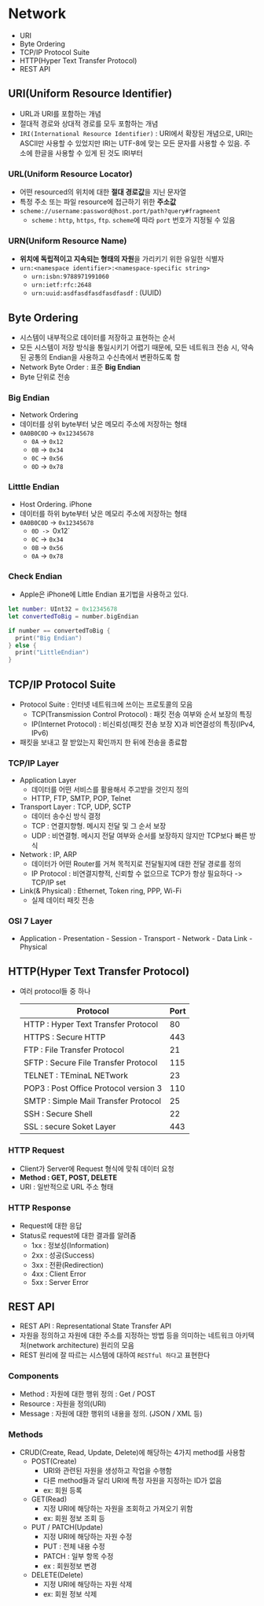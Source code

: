 # Network

- URI
- Byte Ordering
- TCP/IP Protocol Suite
- HTTP(Hyper Text Transfer Protocol)
- REST API

## URI(Uniform Resource Identifier)

- URL과 URI를 포함하는 개념
- 절대적 경로와 상대적 경로를 모두 포함하는 개념
- `IRI(International Resource Identifier)` : URI에서 확장된 개념으로, URI는 ASCII만 사용할 수 있었지만 IRI는 UTF-8에 맞는 모든 문자를 사용할 수 있음. 주소에 한글을 사용할 수 있게 된 것도 IRI부터

### URL(Uniform Resource Locator)

- 어떤 resourced의 위치에 대한 **절대 경로값**을 지닌 문자열
- 특정 주소 또는 파일 resource에 접근하기 위한 **주소값**
- `scheme://username:password@host.port/path?query#fragmeent`
  - `scheme` : `http`, `https`, `ftp`. `scheme`에 따라 `port` 번호가 지정될 수 있음

### URN(Uniform Resource Name)

- **위치에 독립적이고 지속되는 형태의 자원**을 가리키기 위한 유일한 식별자
- `urn:<namespace identifier>:<namespace-specific string>`
  - `urn:isbn:9788971991060`
  - `urn:ietf:rfc:2648`
  - `urn:uuid:asdfasdfasdfasdfasdf` : (UUID)

## Byte Ordering

- 시스템이 내부적으로 데이터를 저장하고 표현하는 순서
- 모든 시스템이 저장 방식을 통일시키기 어렵기 때문에, 모든 네트워크 전송 시, 약속된 공통의 Endian을 사용하고 수신측에서 변환하도록 함
- Network Byte Order : 표준 **Big Endian**
- Byte 단위로 전송

### Big Endian

- Network Ordering
- 데이터를 상위 byte부터 낮은 메모리 주소에 저장하는 형태
- `0A0B0C0D` -> `0x12345678`
  - `0A` -> `0x12`
  - `0B` -> `0x34`
  - `0C` -> `0x56`
  - `0D` -> `0x78`

### Litttle Endian

- Host Ordering. iPhone
- 데이터를 하위 byte부터 낮은 메모리 주소에 저장하는 형태
- `0A0B0C0D` -> `0x12345678`
  - `0D -> `0x12`
  - `0C` -> `0x34`
  - `0B` -> `0x56`
  - `0A` -> `0x78`

### Check Endian

- Apple은 iPhone에 Little Endian 표기법을 사용하고 있다.

```swift
let number: UInt32 = 0x12345678
let convertedToBig = number.bigEndian

if number == convertedToBig {
  print("Big Endian")
} else {
  print("LittleEndian")
}
```

## TCP/IP Protocol Suite

- Protocol Suite : 인터넷 네트워크에 쓰이는 프로토콜의 모음
  - TCP(Transmission Control Protocol) : 패킷 전송 여부와 순서 보장의 특징
  - IP(Internet Protocol) : 비신뢰성(패킷 전송 보장 X)과 비연결성의 특징(IPv4, IPv6)
- 패킷을 보내고 잘 받았는지 확인까지 한 뒤에 전송을 종료함

### TCP/IP Layer

- Application Layer
  - 데이터를 어떤 서비스를 활용해서 주고받을 것인지 정의
  - HTTP, FTP, SMTP, POP, Telnet
- Transport Layer : TCP, UDP, SCTP
  - 데이터 송수신 방식 결정
  - TCP : 연결지향형. 메시지 전달 및 그 순서 보장
  - UDP : 비연결형. 메시지 전달 여부와 순서를 보장하지 않지만 TCP보다 빠른 방식
- Network : IP, ARP
  - 데이터가 어떤 Router를 거쳐 목적지로 전달될지에 대한 전달 경로를 정의
  - IP Protocol : 비연결지향적, 신뢰할 수 없으므로 TCP가 항상 필요하다 -> TCP/IP set
- Link(& Physical) : Ethernet, Token ring, PPP, Wi-Fi
  - 실제 데이터 패킷 전송

### OSI 7 Layer

- Application - Presentation - Session - Transport - Network - Data Link - Physical

## HTTP(Hyper Text Transfer Protocol)

- 여러 protocol들 중 하나

  | Protocol                              | Port |
  | ------------------------------------- | ---- |
  | HTTP : Hyper Text Transfer Protocol   | 80   |
  | HTTPS : Secure HTTP                   | 443  |
  | FTP : File Transfer Protocol          | 21   |
  | SFTP : Secure File Transfer Protocol  | 115  |
  | TELNET : TEminaL NETwork              | 23   |
  | POP3 : Post Office Protocol version 3 | 110  |
  | SMTP : Simple Mail Transfer Protocol  | 25   |
  | SSH : Secure Shell                    | 22   |
  | SSL : secure Soket Layer              | 443  |

### HTTP Request

- Client가 Server에 Request 형식에 맞춰 데이터 요청
- **Method : GET, POST, DELETE**
- URI : 일반적으로 URL 주소 형태

### HTTP Response

- Request에 대한 응답
- Status로 request에 대한 결과를 알려줌
  - 1xx : 정보성(Information)
  - 2xx : 성공(Success)
  - 3xx : 전환(Redirection)
  - 4xx : Client Error
  - 5xx : Server Error

## REST API

- REST API : Representational State Transfer API
- 자원을 정의하고 자원에 대한 주소를 지정하는 방법 등을 의미하는 네트워크 아키텍처(network architecture) 원리의 모음
- REST 원리에 잘 따르는 시스템에 대하여 `RESTful 하다`고 표현한다

### Components

- Method : 자원에 대한 행위 정의 : Get / POST
- Resource : 자원을 정의(URI)
- Message : 자원에 대한 행위의 내용을 정의. (JSON / XML 등)

### Methods

- CRUD(Create, Read, Update, Delete)에 해당하는 4가지 method를 사용함
  - POST(Create)
    - URI와 관련된 자원을 생성하고 작업을 수행함
    - 다른 method들과 달리 URI에 특정 자원을 지정하는 ID가 없음
    - ex: 회원 등록
  - GET(Read)
    - 지정 URI에 해당하는 자원을 조회하고 가져오기 위함
    - ex: 회원 정보 조회 등
  - PUT / PATCH(Update)
    - 지정 URI에 해당하는 자원 수정
    - PUT : 전체 내용 수정
    - PATCH : 일부 항목 수정
    - ex : 회원정보 변경
  - DELETE(Delete)
    - 지정 URI에 해당하는 자원 삭제
    - ex: 회원 정보 삭제